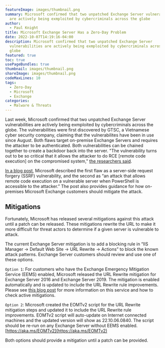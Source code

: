 ```yaml
---
featureImage: images/thumbnail.png
summary: Microsoft confirmed that two unpatched Exchange Server vulnerabilities
  are actively being exmploited by cybercriminals across the globe
author:
  - Paul Knight
title: Microsoft Exchange Server Has a Zero-Day Problem
date: 2022-10-07T14:19:16-04:00
description: Microsoft confirmed that two unpatched Exchange Server
  vulnerabilities are actively being exmploited by cybercriminals across the
  globe
featured: true
toc: true
usePageBundles: true
thumbnail: images/thumbnail.png
shareImage: images/thumbnail.png
codeMaxLines: 10
tags:
  - Zero-Day
  - Microsoft
  - Exchange
categories:
  - Malware & Threats
---
```


Last week, Microsoft confirmed that two unpatched Exchange Server vulnerabilities are actively being exmploited by cybercriminals across the globe. The vulnerabilities were first discovered by GTSC, a Vietnamese cyber security company, claiming that the vulnerabilites have been in use since August. Both flaws target on-premise Exchange Servers and requires the attacker to be authenticated. Both vulnerabilities can be chained together to create a backdoor back into the server. "The vulnerability turns out to be so critical that it allows the attacker to do RCE [remote code execution] on the compromised system," [the researchers said](https://gteltsc.vn/blog/warning-new-attack-campaign-utilized-a-new-0day-rce-vulnerability-on-microsoft-exchange-server-12715.html). 

[In a blog post](https://msrc-blog.microsoft.com/2022/09/29/customer-guidance-for-reported-zero-day-vulnerabilities-in-microsoft-exchange-server/), Microsoft described the first flaw as a server-side request forgery (SSRF) vulnerability, and the second as “an attack that allows remote code execution on a vulnerable server when PowerShell is accessible to the attacker.” The post also provides guidance for how on-premises Microsoft Exchange customers should mitigate the attack.

## Mitigations

Fortunately, Microsoft has released several mitigations against this attack until a patch can be released. These mitigations rewrite the URL to make it more difficult for threat actors to determine if a given server is vulnerable to attack. 

The current Exchange Server mitigation is to add a blocking rule in “IIS Manager -> Default Web Site -> URL Rewrite -> Actions” to block the known attack patterns. Exchange Server customers should review and use one of these options.

`Option 1`: For customers who have the Exchange Emergency Mitigation Service (EEMS) enabled, Microsoft released the URL Rewrite mitigation for Exchange Server 2016 and Exchange Server 2019. The mitigation is enabled automatically and is updated to include the URL Rewrite rule improvements. Please see [this blog post](https://techcommunity.microsoft.com/t5/exchange-team-blog/new-security-feature-in-september-2021-cumulative-update-for/ba-p/2783155) for more information on this service and how to check active mitigations.

`Option 2`: Microsoft created the EOMTv2 script for the URL Rewrite mitigation steps and updated it to include the URL Rewrite rule improvements. EOMTv2 script will auto-update on Internet connected machines and the updated version will show as 22.10.06.0840. The script should be re-run on any Exchange Server without EEMS enabled. [https://aka.ms/EOMTv2](https://aka.ms/EOMTv2)

Both options should provide a mitigation until a patch can be provided. 
